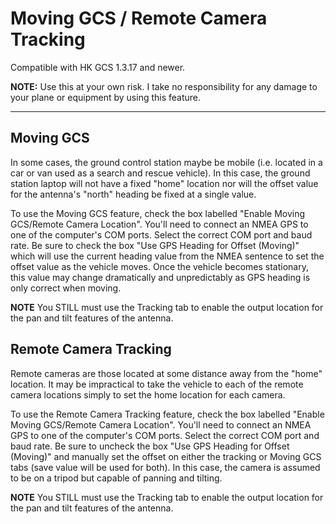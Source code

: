 # Moving GCS / Remote Camera Tracking #
Compatible with HK GCS 1.3.17 and newer.

**NOTE:** Use this at your own risk. I take no responsibility for any damage to your plane or equipment by using this feature.

---

## Moving GCS ##
In some cases, the ground control station maybe be mobile (i.e. located in a car or van used as a search and rescue vehicle). In this case, the ground station laptop will not have a fixed "home" location nor will the offset value for the antenna's "north" heading be fixed at a single value.

To use the Moving GCS feature, check the box labelled "Enable Moving GCS/Remote Camera Location". You'll need to connect an NMEA GPS to one of the computer's COM ports. Select the correct COM port and baud rate. Be sure to check the box "Use GPS Heading for Offset (Moving)" which will use the current heading value from the NMEA sentence to set the offset value as the vehicle moves. Once the vehicle becomes stationary, this value may change dramatically and unpredictably as GPS heading is only correct when moving.

**NOTE** You STILL must use the Tracking tab to enable the output location for the pan and tilt features of the antenna.


## Remote Camera Tracking ##
Remote cameras are those located at some distance away from the "home" location. It may be impractical to take the vehicle to each of the remote camera locations simply to set the home location for each camera.

To use the Remote Camera Tracking feature, check the box labelled "Enable Moving GCS/Remote Camera Location". You'll need to connect an NMEA GPS to one of the computer's COM ports. Select the correct COM port and baud rate. Be sure to uncheck the box "Use GPS Heading for Offset (Moving)" and manually set the offset on either the tracking or Moving GCS tabs (save value will be used for both). In this case, the camera is assumed to be on a tripod but capable of panning and tilting.

**NOTE** You STILL must use the Tracking tab to enable the output location for the pan and tilt features of the antenna.